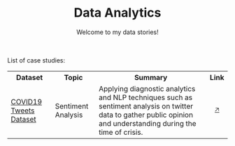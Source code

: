 <div align="center">
  <h1>Data Analytics</h1>
  Welcome to my data stories!
</div>
<br>
<br>

List of case studies:<br>
<table>
  <tr>
    <th>Dataset</th>
    <th>Topic</th>
    <th>Summary</th>
    <th>Link</th>
  </tr>
  <tr>
    <td><a href="https://raw.githubusercontent.com/gabrielpreda/covid-19-tweets/master/covid19_tweets.csv">COVID19 Tweets Dataset</a></td>
    <td>Sentiment Analysis</td>
    <td>Applying diagnostic analytics and NLP techniques such as sentiment analysis on twitter data to gather public opinion and understanding during the time of crisis.</td>
    <td align="center"><a href="https://github.com/ps4449/machine-learning/tree/main/SentimentAnalysis_COVID19Dataset">🡥</a></td>
  </tr>
</table>